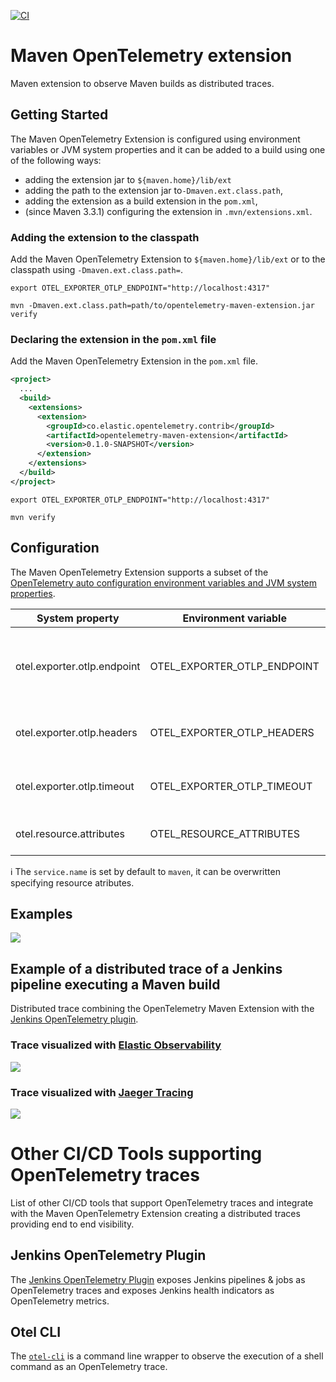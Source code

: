 [![CI](https://github.com/elastic/opentelemetry-maven-extension/actions/workflows/ci.yml/badge.svg)](https://github.com/elastic/opentelemetry-maven-extension/actions/workflows/ci.yml)


# Maven OpenTelemetry extension

Maven extension to observe Maven builds as distributed traces.

## Getting Started

The Maven OpenTelemetry Extension is configured using environment variables or JVM system properties and it can be added to a build using one of the following ways:
* adding the extension jar to `${maven.home}/lib/ext`
* adding the path to the extension jar to`-Dmaven.ext.class.path`,
* adding the extension as a build extension in the `pom.xml`,
* (since Maven 3.3.1) configuring the extension in `.mvn/extensions.xml`.


### Adding the extension to the classpath

Add the Maven OpenTelemetry Extension to `${maven.home}/lib/ext` or to the classpath using `-Dmaven.ext.class.path=`.

```
export OTEL_EXPORTER_OTLP_ENDPOINT="http://localhost:4317"

mvn -Dmaven.ext.class.path=path/to/opentelemetry-maven-extension.jar verify
```

### Declaring the extension in the `pom.xml` file

Add the Maven OpenTelemetry Extension in the `pom.xml` file.

```xml
<project>
  ...
  <build>
    <extensions>
      <extension>
        <groupId>co.elastic.opentelemetry.contrib</groupId>
        <artifactId>opentelemetry-maven-extension</artifactId>
        <version>0.1.0-SNAPSHOT</version>
      </extension>
    </extensions>
  </build>
</project>
```

```
export OTEL_EXPORTER_OTLP_ENDPOINT="http://localhost:4317"

mvn verify
```

## Configuration

The Maven OpenTelemetry Extension supports a subset of the [OpenTelemetry auto configuration environment variables and JVM system properties](https://github.com/open-telemetry/opentelemetry-java/tree/main/sdk-extensions/autoconfigure).

| System property              | Environment variable        | Description                                                               |
|------------------------------|-----------------------------|---------------------------------------------------------------------------|
| otel.exporter.otlp.endpoint  | OTEL_EXPORTER_OTLP_ENDPOINT | The OTLP traces and metrics endpoint to connect to. Must be a URL with a scheme of either `http` or `https` based on the use of TLS. Example `http://localhost:4317`.            |
| otel.exporter.otlp.headers   | OTEL_EXPORTER_OTLP_HEADERS  | Key-value pairs separated by commas to pass as request headers on OTLP trace and metrics requests.        |
| otel.exporter.otlp.timeout   | OTEL_EXPORTER_OTLP_TIMEOUT  | The maximum waiting time, in milliseconds, allowed to send each OTLP trace and metric batch. Default is `10000`.  |
| otel.resource.attributes | OTEL_RESOURCE_ATTRIBUTES | Specify resource attributes in the following format: key1=val1,key2=val2,key3=val3 |


ℹ️ The `service.name` is set by default to `maven`, it can be overwritten specifying resource atributes.


## Examples

![](https://github.com/elastic/maven-opentelemetry-extension/raw/main/docs/images/maven-execution-trace-jaeger.png)

## Example of a distributed trace of a Jenkins pipeline executing a Maven build

Distributed trace combining the OpenTelemetry Maven Extension with the [Jenkins OpenTelemetry plugin](https://plugins.jenkins.io/opentelemetry/).

### Trace visualized with [Elastic Observability](https://www.elastic.co/observability)

![](https://raw.githubusercontent.com/cyrille-leclerc/opentelemetry-maven-extension/main/docs/images/jenkins-maven-execution-trace-elastic.png)

### Trace visualized with [Jaeger Tracing](https://www.jaegertracing.io/)

![](https://raw.githubusercontent.com/cyrille-leclerc/opentelemetry-maven-extension/main/docs/images/jenkins-maven-execution-trace-jaeger.png)

# Other CI/CD Tools supporting OpenTelemetry traces

List of other CI/CD tools that support OpenTelemetry traces and integrate with the Maven OpenTelemetry Extension creating a distributed traces providing end to end visibility.

## Jenkins OpenTelemetry Plugin

The [Jenkins OpenTelemetry Plugin](https://plugins.jenkins.io/opentelemetry/) exposes Jenkins pipelines & jobs as OpenTelemetry traces and exposes Jenkins health indicators as OpenTelemetry metrics.

## Otel CLI

The [`otel-cli`](https://github.com/equinix-labs/otel-cli) is a command line wrapper to observe the execution of a shell command as an OpenTelemetry trace.
